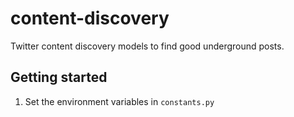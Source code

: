# content-discovery
Twitter content discovery models to find good underground posts.

## Getting started

1. Set the environment variables in `constants.py`
